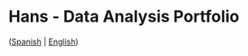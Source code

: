 # Hans - Data Analysis Portfolio 
([Spanish](https://github.com/HansAllTech/Hans_Data_Analysis_Portfolio/blob/main/Proyectos.md#tabla-de-contenido-es--en) | [English](https://github.com/HansAllTech/Hans_Data_Analysis_Portfolio/blob/main/Projects.md#table-of-content-es--en))                
                                                     
                                                                                                                                                                                             
                                                        
                                                                   
                                    
                    
                        
           
    
            
       
   
 
 
 
